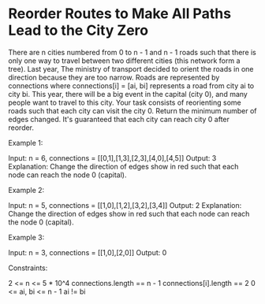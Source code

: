 # Reorder Routes to Make All Paths Lead to the City Zero

There are n cities numbered from 0 to n - 1 and n - 1 roads such that there is only one way to travel between two different cities (this network form a tree). Last year, The ministry of transport decided to orient the roads in one direction because they are too narrow.
Roads are represented by connections where connections[i] = [ai, bi] represents a road from city ai to city bi.
This year, there will be a big event in the capital (city 0), and many people want to travel to this city.
Your task consists of reorienting some roads such that each city can visit the city 0. Return the minimum number of edges changed.
It's guaranteed that each city can reach city 0 after reorder.

Example 1:

Input: n = 6, connections = [[0,1],[1,3],[2,3],[4,0],[4,5]]
Output: 3
Explanation: Change the direction of edges show in red such that each node can reach the node 0 (capital).

Example 2:

Input: n = 5, connections = [[1,0],[1,2],[3,2],[3,4]]
Output: 2
Explanation: Change the direction of edges show in red such that each node can reach the node 0 (capital).

Example 3:

Input: n = 3, connections = [[1,0],[2,0]]
Output: 0

Constraints:

2 <= n <= 5 * 10^4
connections.length == n - 1
connections[i].length == 2
0 <= ai, bi <= n - 1
ai != bi
